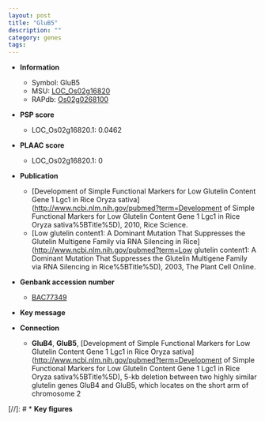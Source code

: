 ```yaml
---
layout: post
title: "GluB5"
description: ""
category: genes
tags: 
---
```


* **Information**  
    + Symbol: GluB5  
    + MSU: [LOC_Os02g16820](http://rice.plantbiology.msu.edu/cgi-bin/ORF_infopage.cgi?orf=LOC_Os02g16820)  
    + RAPdb: [Os02g0268100](http://rapdb.dna.affrc.go.jp/viewer/gbrowse_details/irgsp1?name=Os02g0268100)  

* **PSP score**  
    + LOC_Os02g16820.1: 0.0462 

* **PLAAC score**  
    + LOC_Os02g16820.1: 0 

* **Publication**  
    + [Development of Simple Functional Markers for Low Glutelin Content Gene 1 Lgc1 in Rice Oryza sativa](http://www.ncbi.nlm.nih.gov/pubmed?term=Development of Simple Functional Markers for Low Glutelin Content Gene 1 Lgc1 in Rice Oryza sativa%5BTitle%5D), 2010, Rice Science.
    + [Low glutelin content1: A Dominant Mutation That Suppresses the Glutelin Multigene Family via RNA Silencing in Rice](http://www.ncbi.nlm.nih.gov/pubmed?term=Low glutelin content1: A Dominant Mutation That Suppresses the Glutelin Multigene Family via RNA Silencing in Rice%5BTitle%5D), 2003, The Plant Cell Online.

* **Genbank accession number**  
    + [BAC77349](http://www.ncbi.nlm.nih.gov/nuccore/BAC77349)

* **Key message**  

* **Connection**  
    + __GluB4__, __GluB5__, [Development of Simple Functional Markers for Low Glutelin Content Gene 1 Lgc1 in Rice Oryza sativa](http://www.ncbi.nlm.nih.gov/pubmed?term=Development of Simple Functional Markers for Low Glutelin Content Gene 1 Lgc1 in Rice Oryza sativa%5BTitle%5D), 5-kb deletion between two highly similar glutelin genes GluB4 and GluB5, which locates on the short arm of chromosome 2

[//]: # * **Key figures**  


